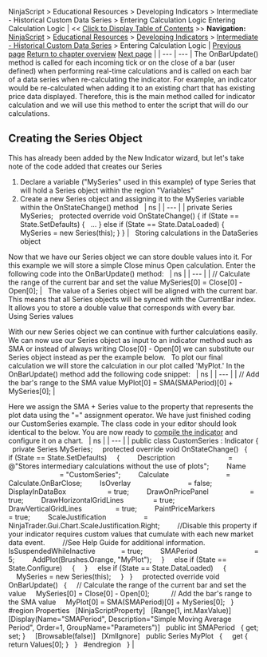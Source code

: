 ﻿
NinjaScript > Educational Resources > Developing Indicators > Intermediate - Historical Custom Data Series > Entering Calculation Logic
Entering Calculation Logic
| << [Click to Display Table of Contents](entering_calculation_logic4.md) >> **Navigation:**     [NinjaScript](ninjascript.md) > [Educational Resources](educational_resources.md) > [Developing Indicators](developing_indicators.md) > [Intermediate - Historical Custom Data Series](intermediate_-_historical_cust.md) > Entering Calculation Logic | [Previous page](set_up7.md) [Return to chapter overview](intermediate_-_historical_cust.md) [Next page](compiling4.md) |
| --- | --- |
The OnBarUpdate() method is called for each incoming tick or on the close of a bar (user defined) when performing real-time calculations and is called on each bar of a data series when re-calculating the indicator. For example, an indicator would be re-calculated when adding it to an existing chart that has existing price data displayed. Therefore, this is the main method called for indicator calculation and we will use this method to enter the script that will do our calculations.
 
## Creating the Series<double> Object
This has already been added by the New Indicator wizard, but let's take note of the code added that creates our Series<double>
 
1. Declare a variable ("MySeries" used in this example) of type Series<double> that will hold a Series<double> object within the region "Variables"
2. Create a new Series<double> object and assigning it to the MySeries variable within the OnStateChange() method
 
| ns |
| --- |
| private Series<double> MySeries;   protected override void OnStateChange() {  if (State == State.SetDefaults)  {    ...  }  else if (State == State.DataLoaded)  {    MySeries = new Series<double>(this);  } } |
 
Storing calculations in the DataSeries object  

Now that we have our Series<double> object we can store double values into it. For this example we will store a simple Close minus Open calculation.
Enter the following code into the OnBarUpdate() method:
 
| ns |
| --- |
| // Calculate the range of the current bar and set the value MySeries[0] = Close[0] - Open[0]; |
 
The value of a Series<T> object will be aligned with the current bar. This means that all Series<T> objects will be synced with the CurrentBar index. It allows you to store a double value that corresponds with every bar.
 
Using Series<T> values  

With our new Series<double> object we can continue with further calculations easily. We can now use our Series<double> object as input to an indicator method such as SMA or instead of always writing Close[0] - Open[0] we can substitute our Series<double> object instead as per the example below.
 
To plot our final calculation we will store the calculation in our plot called 'MyPlot.' In the OnBarUpdate() method add the following code snippet:
 
| ns |
| --- |
| // Add the bar's range to the SMA value MyPlot[0] = SMA(SMAPeriod)[0] + MySeries[0]; |
   

Here we assign the SMA + Series<double> value to the property that represents the plot data using the "=" assignment operator. We have just finished coding our CustomSeries example. The class code in your editor should look identical to the below. You are now ready to [compile the indicator](compiling4.md) and configure it on a chart.
 
| ns |
| --- |
| public class CustomSeries : Indicator {    private Series<double> MySeries;      protected override void OnStateChange()    {      if (State == State.SetDefaults)      {          Description                           = @"Stores intermediary calculations without the use of plots";          Name                                 = "CustomSeries";          Calculate                             = Calculate.OnBarClose;          IsOverlay                             = false;          DisplayInDataBox                     = true;          DrawOnPricePanel                     = true;          DrawHorizontalGridLines               = true;          DrawVerticalGridLines                 = true;          PaintPriceMarkers                     = true;          ScaleJustification                   = NinjaTrader.Gui.Chart.ScaleJustification.Right;          //Disable this property if your indicator requires custom values that cumulate with each new market data event.           //See Help Guide for additional information.          IsSuspendedWhileInactive             = true;          SMAPeriod                             = 5;          AddPlot(Brushes.Orange, "MyPlot");      }      else if (State == State.Configure)      {      }      else if (State == State.DataLoaded)      {                      MySeries = new Series<double>(this);      }    }      protected override void OnBarUpdate()    {      // Calculate the range of the current bar and set the value      MySeries[0] = Close[0] - Open[0];             // Add the bar's range to the SMA value      MyPlot[0] = SMA(SMAPeriod)[0] + MySeries[0];    }      #region Properties    [NinjaScriptProperty]    [Range(1, int.MaxValue)]    [Display(Name="SMAPeriod", Description="Simple Moving Average Period", Order=1, GroupName="Parameters")]    public int SMAPeriod    { get; set; }      [Browsable(false)]    [XmlIgnore]    public Series<double> MyPlot    {      get { return Values[0]; }    }    #endregion   } |

